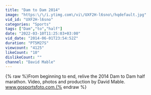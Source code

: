 ```yaml
---
title: "Dam to Dam 2014"
image: "https:\/\/i.ytimg.com\/vi\/UXF2H-l6sno\/hqdefault.jpg"
vid_id: "UXF2H-l6sno"
categories: "Sports"
tags: ["Dam","to","half"]
date: "2022-03-10T11:25:03+03:00"
vid_date: "2014-06-01T23:54:52Z"
duration: "PT5M27S"
viewcount: "4125"
likeCount: "10"
dislikeCount: ""
channel: "David Mable"
---
```

{% raw %}From beginning to end, relive the 2014 Dam to Dam half marathon. Video, photos and production by David Mable. www.gosportsfoto.com.{% endraw %}
